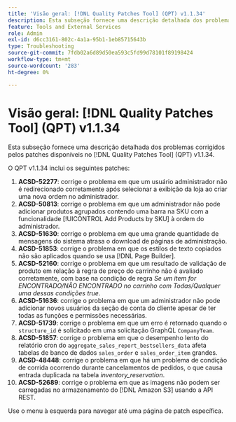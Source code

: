 ```yaml
---
title: 'Visão geral: [!DNL Quality Patches Tool] (QPT) v1.1.34'
description: Esta subseção fornece uma descrição detalhada dos problemas corrigidos pelos patches disponíveis no  [!DNL Quality Patches Tool] (QPT) v1.1.34.
feature: Tools and External Services
role: Admin
exl-id: d6cc3161-802c-4a1a-95b1-1eb85715643b
type: Troubleshooting
source-git-commit: 7fdb02a6d89d50ea593c5fd99d78101f89198424
workflow-type: tm+mt
source-wordcount: '283'
ht-degree: 0%

---
```


# Visão geral: [!DNL Quality Patches Tool] (QPT) v1.1.34

Esta subseção fornece uma descrição detalhada dos problemas corrigidos pelos patches disponíveis no [!DNL Quality Patches Tool] (QPT) v1.1.34.

O QPT v1.1.34 inclui os seguintes patches:

1. **ACSD-52277**: corrige o problema em que um usuário administrador não é redirecionado corretamente após selecionar a exibição da loja ao criar uma nova ordem no administrador.
1. **ACSD-50813**: corrige o problema em que um administrador não pode adicionar produtos agrupados contendo uma barra na SKU com a funcionalidade [!UICONTROL Add Products by SKU] à ordem do administrador.
1. **ACSD-51630**: corrige o problema em que uma grande quantidade de mensagens do sistema atrasa o download de páginas de administração.
1. **ACSD-51853**: corrige o problema em que os estilos de texto copiados não são aplicados quando se usa [!DNL Page Builder].
1. **ACSD-52160**: corrige o problema em que um resultado de validação de produto em relação à regra de preço do carrinho não é avaliado corretamente, com base na condição de regra *Se um item for ENCONTRADO/NÃO ENCONTRADO no carrinho com Todas/Qualquer uma dessas condições true*.
1. **ACSD-51636**: corrige o problema em que um administrador não pode adicionar novos usuários da seção de conta do cliente apesar de ter todas as funções e permissões necessárias.
1. **ACSD-51739**: corrige o problema em que um erro é retornado quando o `structure_id` é solicitado em uma solicitação GraphQL `CompanyTeam`.
1. **ACSD-51857**: corrige o problema em que o desempenho lento do relatório cron do `aggregate_sales_report_bestsellers_data` afeta tabelas de banco de dados `sales_order` e `sales_order_item` grandes.
1. **ACSD-48448**: corrige o problema em que há um problema de condição de corrida ocorrendo durante cancelamentos de pedidos, o que causa entrada duplicada na tabela *inventory_reservation*.
1. **ACSD-52689**: corrige o problema em que as imagens não podem ser carregadas no armazenamento do [!DNL Amazon S3] usando a API REST.

Use o menu à esquerda para navegar até uma página de patch específica.
